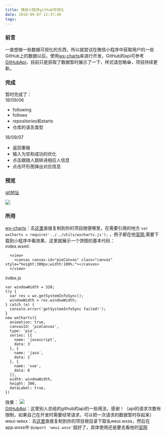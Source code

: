 ```yaml
---
title: 微信小程序github可视化
date: 2018-09-07 12:37:40
tags:
---
```


### 前言
一直想做一些数据可视化的东西，所以就尝试在微信小程序中获取用户的一些GitHub上的数据以后，使用[wx-charts](https://github.com/xiaolin3303/wx-charts)来进行开发，GitHub的api可参考[GitHubApi](https://segmentfault.com/a/1190000015144126)，目前只是获取了数据暂时展示了一下，样式请忽略😁，项目持续更新。
### 完成
暂时完成了：  
18/09/06
* following
* follows
* repositories和starts
* 仓库的语言类型  

18/09/07
* 返回重输
* 输入为空和成功的优化
* 点击跟随人跳转进相应人信息
* 点击环形图弹出对应信息
### 预览

[git地址](https://github.com/Izayawww/wx-gitinfo)

![](https://user-gold-cdn.xitu.io/2018/9/7/165b24bf9e8c67fd?w=425&h=746&f=gif&s=998855)
### 所用
[wx-charts](https://github.com/xiaolin3303/wx-charts)：去[这里](https://github.com/xiaolin3303/wx-charts/blob/master/dist/wxcharts.js)直接复制到你的项目随便哪里，在需要引用的地方 `var wxCharts = require('../../utils/wxcharts.js');` ，例子都在他[官网](https://github.com/xiaolin3303/wx-charts-demo),需要下载到小程序中看效果，这里就展示一个饼图的基本代码：  
index.wxml:
```
  <view>
    <canvas canvas-id="pieCanvas" class="canvas" style="height:300px;width:100%;"></canvas>
  </view>
```
index.js
```
var windowWidth = 320;
try {
  var res = wx.getSystemInfoSync();
  windowWidth = res.windowWidth;
} catch (e) {
  console.error('getSystemInfoSync failed!');
}
new wxCharts({
  animation: true,
  canvasId: 'pieCanvas',
  type: 'pie',
  series: [{
    name: 'javascript',
    data: 3
  }, {
    name: 'java',
    data: 1
  }, {
    name: 'vue',
    data: 6
  }],
  width: windowWidth,
  height: 300,
  dataLabel: true,
})
```
效果：
![](https://user-gold-cdn.xitu.io/2018/9/6/165aef0156f40807?w=264&h=284&f=png&s=10629)  
[GitHubApi](https://segmentfault.com/a/1190000015144126)：这里别人总结的github的api的一些用法，感谢！（api的请求次数有限制，如果自己在开发时需要经常请求，可以把一次请求的数据暂时存起来）  
weui-wexx：去[这里](https://github.com/Tencent/weui-wxss/blob/master/dist/style/weui.wxss)直接复制到你的项目根目录下取名weui.wxss，然后在app.wxss中 `@import 'weui.wxss'`就好了，具体使用还是要去看他的[官网](https://github.com/Tencent/weui-wxss)

